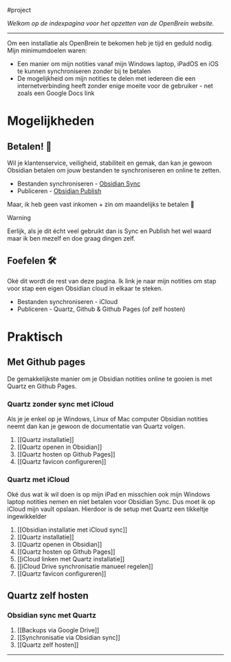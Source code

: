 
#project

*Welkom op de indexpagina voor het opzetten van de OpenBrein website.*

---
Om een installatie als OpenBrein te bekomen heb je tijd en geduld nodig. Mijn minimumdoelen waren:
* Een manier om mijn notities vanaf mijn Windows laptop, iPadOS en iOS te kunnen synchroniseren zonder bij te betalen
* De mogelijkheid om mijn notities te delen met iedereen die een internetverbinding heeft zonder enige moeite voor de gebruiker - net zoals een Google Docs link

# Mogelijkheden
## Betalen! 🤑
Wil je klantenservice, veiligheid, stabiliteit en gemak, dan kan je gewoon Obsidian betalen om jouw bestanden te synchroniseren en online te zetten.
* Bestanden synchroniseren - [Obsidian Sync](https://obsidian.md/sync)
* Publiceren - [Obsidian Publish](https://obsidian.md/publish)

Maar, ik heb geen vast inkomen + zin om maandelijks te betalen 🥰

> [!warning]
> Eerlijk, als je dit écht veel gebruikt dan is Sync en Publish het wel waard maar ik ben mezelf en doe graag dingen zelf.

## Foefelen 🛠️
Oké dit wordt de rest van deze pagina. Ik link je naar mijn notities om stap voor stap een eigen Obsidian cloud in elkaar te steken.
* Bestanden synchroniseren - iCloud
* Publiceren - Quartz, Github & Github Pages (of zelf hosten)

# Praktisch
## Met Github pages
De gemakkelijkste manier om je Obsidian notities online te gooien is met Quartz en Github Pages. 
### Quartz zonder sync met iCloud
Als je je enkel op je Windows, Linux of Mac computer Obsidian notities neemt dan kan je gewoon de documentatie van Quartz volgen.
1. [[Quartz installatie]]
2. [[Quartz openen in Obsidian]]
3. [[Quartz hosten op Github Pages]]
4. [[Quartz favicon configureren]]

### Quartz met iCloud
Oké dus wat ik wil doen is op mijn iPad en misschien ook mijn Windows laptop notities nemen en niet betalen voor Obsidian Sync. Dus moet ik op iCloud mijn vault opslaan. Hierdoor is de setup met Quartz een tikkeltje ingewikkelder
1. [[Obsidian installatie met iCloud sync]]
2. [[Quartz installatie]]
3. [[Quartz openen in Obsidian]]
4. [[Quartz hosten op Github Pages]]
5. [[iCloud linken met Quartz installatie]]
6. [[iCloud Drive synchronisatie manueel regelen]]
7. [[Quartz favicon configureren]]


## Quartz zelf hosten
### Obsidian sync met Quartz
1. [[Backups via Google Drive]]
2. [[Synchronisatie via Obsidian sync]]
3. [[Quartz zelf hosten]]


---

